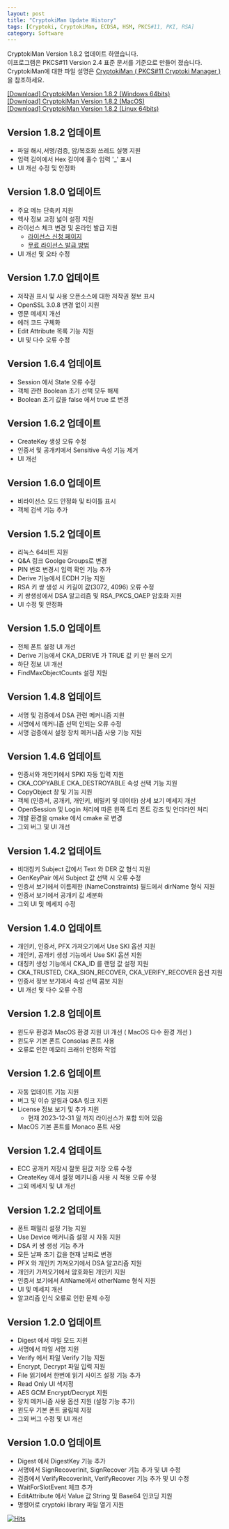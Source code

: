 ```yaml
---
layout: post
title: "CryptokiMan Update History"
tags: [Cryptoki, CryptokiMan, ECDSA, HSM, PKCS#11, PKI, RSA]
category: Software
---
```

CryptokiMan Version 1.8.2 업데이트 하였습니다.  
이프로그램은 PKCS#11 Version 2.4 표준 문서를 기준으로 만들어 졌습니다.  
CryptokiMan에 대한 파일 설명은 [CryptokiMan ( PKCS#11 Cryptoki Manager )](https://jykim74.tistory.com/38) 을 참조하세요.

[\[Download\] CryptokiMan Version 1.8.2 (Windows 64bits)](https://jykim74.github.io/msi/CryptokiMan-enV182.msi)  
[\[Download\] CryptokiMan Version 1.8.2 (MacOS)](https://jykim74.github.io/dmg/CryptokiManV182.dmg)  
[\[Download\] CryptokiMan Version 1.8.2 (Linux 64bits)](https://jykim74.github.io/zip/CryptokiManV182.zip)

## Version 1.8.2 업데이트

-   파일 해시,서명/검증, 암/복호화 쓰레드 실행 지원
-   입력 길이에서 Hex 길이에 홀수 입력 '\_' 표시
-   UI 개선 수정 및 안정화

## Version 1.8.0 업데이트
- 주요 메뉴 단축키 지원
- 헥사 정보 고정 넓이 설정 지원
- 라이선스 체크 변경 및 온라인 발급 지원
  * [라이선스 신청 페이지](https://jykim74.mycafe24.com/user_reg.php)
  * [무료 라이선스 발급 방법](https://jykim74.tistory.com/notice/273)
- UI 개선 및 오타 수정
  
## Version 1.7.0 업데이트

-   저작권 표시 및 사용 오픈소스에 대한 저작권 정보 표시
-   OpenSSL 3.0.8 변경 없이 지원
-   영문 메세지 개선
-   에러 코드 구체화
-   Edit Attribute 목록 기능 지원
-   UI 및 다수 오류 수정

## Version 1.6.4 업데이트

-   Session 에서 State 오류 수정
-   객체 관련 Boolean 초기 선택 모두 해제
-   Boolean 초기 값을 false 에서 true 로 변경

## Version 1.6.2 업데이트

-   CreateKey 생성 오류 수정
-   인증서 및 공개키에서 Sensitive 속성 기능 제거
-   UI 개선

## Version 1.6.0 업데이트

-   비라이선스 모드 안정화 및 타이틀 표시
-   객체 검색 기능 추가

## Version 1.5.2 업데이트

-   리눅스 64비트 지원
-   Q&A 링크 Goolge Groups로 변경
-   PIN 번호 변경시 입력 확인 기능 추가
-   Derive 기능에서 ECDH 기능 지원
-   RSA 키 쌍 생성 시 키길이 값(3072, 4096) 오류 수정
-   키 쌍생성에서 DSA 알고리즘 및 RSA\_PKCS\_OAEP 암호화 지원
-   UI 수정 및 안정화

## Version 1.5.0 업데이트

-   전체 폰트 설정 UI 개선
-   Derive 기능에서 CKA\_DERIVE 가 TRUE 값 키 만 불러 오기
-   하단 정보 UI 개선
-   FindMaxObjectCounts 설정 지원

## Version 1.4.8 업데이트

-   서명 및 검증에서 DSA 관련 메커니즘 지원
-   서명에서 메커니즘 선택 안되는 오류 수정
-   서명 검증에서 설정 장치 메커니즘 사용 기능 지원

## Version 1.4.6 업데이트

-   인증서와 개인키에서 SPKI 자동 입력 지원
-   CKA\_COPYABLE CKA\_DESTROYABLE 속성 선택 기능 지원
-   CopyObject 창 및 기능 지원
-   객체 (인증서, 공개키, 개인키, 비밀키 및 데이타) 상세 보기 메세지 개선
-   OpenSession 및 Login 처리에 따른 왼쪽 트리 폰트 강조 및 언더라인 처리
-   개발 환경을 qmake 에서 cmake 로 변경
-   그외 버그 및 UI 개선

## Version 1.4.2 업데이트

-   비대칭키 Subject 값에서 Text 와 DER 값 형식 지원
-   GenKeyPair 에서 Subject 값 선택 시 오류 수정
-   인증서 보기에서 이름제한 (NameConstraints) 필드에서 dirName 형식 지원
-   인증서 보기에서 공개키 값 세분화
-   그외 UI 및 메세지 수정

## Version 1.4.0 업데이트

-   개인키, 인증서, PFX 가져오기에서 Use SKI 옵션 지원
-   개인키, 공개키 생성 기능에서 Use SKI 옵션 지원
-   대칭키 생성 기능에서 CKA\_ID 를 랜덤 값 설정 지원
-   CKA\_TRUSTED, CKA\_SIGN\_RECOVER, CKA\_VERIFY\_RECOVER 옵션 지원
-   인증서 정보 보기에서 속성 선택 콤보 지원
-   UI 개선 및 다수 오류 수정

## Version 1.2.8 업데이트

-   윈도우 환경과 MacOS 환경 지원 UI 개선 ( MacOS 다수 환경 개선 )
-   윈도우 기본 폰트 Consolas 폰트 사용
-   오류로 인한 메모리 크래쉬 안정화 작업

## Version 1.2.6 업데이트

-   자동 업데이트 기능 지원
-   버그 및 이슈 알림과 Q&A 링크 지원
-   License 정보 보기 및 추가 지원
    -   현재 2023-12-31 일 까지 라이선스가 포함 되어 있음
-   MacOS 기본 폰트를 Monaco 폰트 사용

## Version 1.2.4 업데이트

-   ECC 공개키 저장시 잘못 된값 저장 오류 수정
-   CreateKey 에서 설정 메키니즘 사용 시 적용 오류 수정
-   그외 메세지 및 UI 개선

## Version 1.2.2 업데이트

-   폰트 패밀리 설정 기능 지원
-   Use Device 메커니즘 설정 시 자동 지원
-   DSA 키 쌍 생성 기능 추가
-   모든 날짜 초기 값을 현재 날짜로 변경
-   PFX 와 개인키 가져오기에서 DSA 알고리즘 지원
-   개인키 가져오기에서 암호화된 개인키 지원
-   인증서 보기에서 AltName에서 otherName 형식 지원
-   UI 및 메세지 개선
-   알고리즘 인식 오류로 인한 문제 수정

## Version 1.2.0 업데이트

-   Digest 에서 파일 모드 지원
-   서명에서 파일 서명 지원
-   Verify 에서 파일 Verify 기능 지원
-   Encrypt, Decrypt 파일 입력 지원
-   File 읽기에서 한번에 읽기 사이즈 설정 기능 추가
-   Read Only UI 색지정
-   AES GCM Encrypt/Decrypt 지원
-   장치 메커니즘 사용 옵션 지원 (설정 기능 추가)
-   윈도우 기본 폰트 굴림체 지정
-   그외 버그 수정 및 UI 개선

## Version 1.0.0 업데이트

-   Digest 에서 DigestKey 기능 추가
-   서명에서 SignRecoverInit, SignRecover 기능 추가 및 UI 수정
-   검증에서 VerifyRecoverInit, VerifyRecover 기능 추가 및 UI 수정
-   WaitForSlotEvent 체크 추가
-   EditAttribute 에서 Value 값 String 및 Base64 인코딩 지원
-   명령어로 cryptoki library 파일 열기 지원

[![Hits](https://hits.seeyoufarm.com/api/count/incr/badge.svg?url=https%3A%2F%2Fjykim74.github.io%2Fsoftware%2F2024%2F03%2F08%2FCryptokiUpdate.html&count_bg=%23C8883D&title_bg=%23555555&icon=&icon_color=%23E7E7E7&title=hits&edge_flat=false)](https://hits.seeyoufarm.com)

